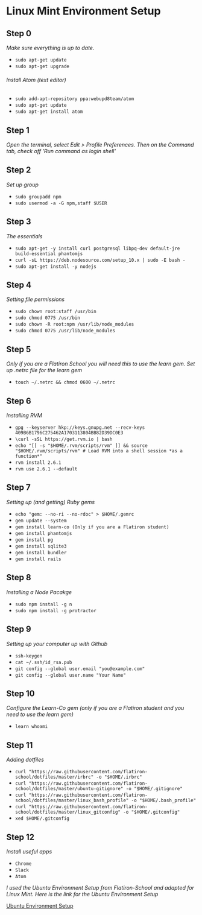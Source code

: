 # Linux Mint Environment Setup
## Step 0
*Make sure everything is up to date.*
* `sudo apt-get update`
* `sudo apt-get upgrade`

###### Install Atom (text editor)
* `sudo add-apt-repository ppa:webupd8team/atom`
* `sudo apt-get update`
* `sudo apt-get install atom`


## Step 1
*Open the terminal, select Edit > Profile Preferences. Then on the Command tab, check off 'Run command as login shell'*

## Step 2
*Set up group*
* `sudo groupadd npm`
* `sudo usermod -a -G npm,staff $USER`

## Step 3
*The essentials*
* `sudo apt-get -y install curl postgresql libpq-dev default-jre build-essential phantomjs`
* `curl -sL https://deb.nodesource.com/setup_10.x | sudo -E bash -`
* `sudo apt-get install -y nodejs`


## Step 4
*Setting file permissions*
* `sudo chown root:staff /usr/bin`
* `sudo chmod 0775 /usr/bin`
* `sudo chown -R root:npm /usr/lib/node_modules`
* `sudo chmod 0775 /usr/lib/node_modules`

## Step 5
*Only if you are a Flatiron School you will need this to use the learn gem. Set up .netrc file for the learn gem*
* `touch ~/.netrc && chmod 0600 ~/.netrc`

## Step 6
*Installing RVM*
* `gpg --keyserver hkp://keys.gnupg.net --recv-keys 409B6B1796C275462A1703113804BB82D39DC0E3`
* `\curl -sSL https://get.rvm.io | bash`
* `echo "[[ -s "$HOME/.rvm/scripts/rvm" ]] && source "$HOME/.rvm/scripts/rvm" # Load RVM into a shell session *as a function*"`
* `rvm install 2.6.1`
* `rvm use 2.6.1 --default`

## Step 7
*Setting up (and getting) Ruby gems*
* `echo "gem: --no-ri --no-rdoc" > $HOME/.gemrc`
* `gem update --system`
* `gem install learn-co (Only if you are a Flatiron student)`
* `gem install phantomjs`
* `gem install pg`
* `gem install sqlite3`
* `gem install bundler`
* `gem install rails`

## Step 8
*Installing a Node Pacakge*
* `sudo npm install -g n`
* `sudo npm install -g protractor`

## Step 9
*Setting up your computer up with Github*
* `ssh-keygen`
* `cat ~/.ssh/id_rsa.pub`
* `git config --global user.email "you@example.com"`
* `git config --global user.name "Your Name"`

## Step 10
*Configure the Learn-Co gem (only if you are a Flatiron student and you need to use the learn gem)*
* `learn whoami`

## Step 11
*Adding dotfiles*
* `curl "https://raw.githubusercontent.com/flatiron-school/dotfiles/master/irbrc" -o "$HOME/.irbrc"`
* `curl "https://raw.githubusercontent.com/flatiron-school/dotfiles/master/ubuntu-gitignore" -o "$HOME/.gitignore"`
* `curl "https://raw.githubusercontent.com/flatiron-school/dotfiles/master/linux_bash_profile" -o "$HOME/.bash_profile"`
* `curl "https://raw.githubusercontent.com/flatiron-school/dotfiles/master/linux_gitconfig" -o "$HOME/.gitconfig"`
* `xed $HOME/.gitconfig`

## Step 12
*Install useful apps*
* `Chrome`
* `Slack`
* `Atom`

*I used the Ubuntu Environment Setup from Flatiron-School and adapted for Linux Mint.
 Here is the link for the Ubuntu Environment Setup*

[Ubuntu Environment Setup](https://github.com/learn-co-curriculum/linux-env-setup)
